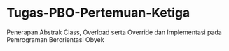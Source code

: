 # Tugas-PBO-Pertemuan-Ketiga
 Penerapan Abstrak Class, Overload  serta Override dan Implementasi pada Pemrograman Berorientasi  Obyek
